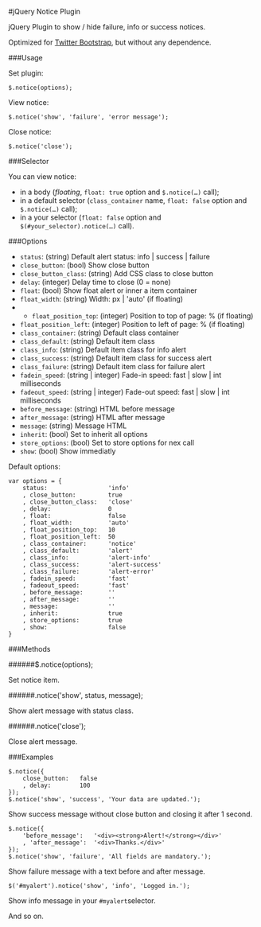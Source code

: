 #jQuery Notice Plugin

jQuery Plugin to show / hide failure, info or success notices.

Optimized for [Twitter Bootstrap](http://getbootstrap.com), but without any dependence.

###Usage

Set plugin:
  
	$.notice(options);

View notice:

	$.notice('show', 'failure', 'error message');

Close notice:

	$.notice('close');

###Selector

You can view notice:

- in a body (*floating*, `float: true` option and `$.notice(…)` call);
- in a default selector (`class_container` name, `float: false` option and `$.notice(…)` call);
- in a your selector (`float: false` option and `$(#your_selector).notice(…)` call).

###Options

- `status`: (string) Default alert status: info | success | failure
- `close_button`: (bool) Show close button
- `close_button_class`: (string) Add CSS class to close button
- `delay`: (integer) Delay time to close (0 = none)
- `float`: (bool) Show float alert or inner a item container
- `float_width`: (string) Width: px | 'auto' (if floating)
- - `float_position_top`: (integer) Position to top of page: % (if floating)
- `float_position_left`: (integer) Position to left of page: % (if floating)
- `class_container`: (string) Default class container
- `class_default`: (string) Default item class
- `class_info`: (string) Default item class for info alert
- `class_success`: (string) Default item class for success alert
- `class_failure`: (string) Default item class for failure alert
- `fadein_speed`: (string | integer) Fade-in speed: fast | slow | int milliseconds
- `fadeout_speed`: (string | integer) Fade-out speed: fast | slow | int milliseconds
- `before_message`: (string) HTML before message
- `after_message`: (string) HTML after message
- `message`: (string) Message HTML
- `inherit`: (bool) Set to inherit all options
- `store_options`: (bool) Set to store options for nex call
- `show`: (bool) Show immediatly

Default options:

	var options = {
		status:					'info'
		, close_button:			true
		, close_button_class:	'close'
		, delay:				0
		, float:				false
		, float_width:			'auto'
		, float_position_top:	10
		, float_position_left:	50
		, class_container:		'notice'
		, class_default:		'alert'
		, class_info:			'alert-info'
		, class_success:		'alert-success'
		, class_failure:		'alert-error'
		, fadein_speed:			'fast'
		, fadeout_speed:		'fast'
		, before_message:		''
		, after_message:		''
		, message:				''
		, inherit:				true
		, store_options:		true
		, show:					false
	}


###Methods

######$.notice(options);

Set notice item.

######.notice('show', status, message);

Show alert message with status class.

######.notice('close');

Close alert message.

###Examples

	$.notice({
		close_button:	false
		, delay:		100
	});
	$.notice('show', 'success', 'Your data are updated.');

Show success message without close button and closing it after 1 second.

	$.notice({
		'before_message':	'<div><strong>Alert!</strong></div>'
		, 'after_message':	'<div>Thanks.</div>'
	});
	$.notice('show', 'failure', 'All fields are mandatory.');

Show failure message with a text before and after message.
	
	$('#myalert').notice('show', 'info', 'Logged in.');
	
Show info message in your `#myalert`selector.

And so on.
